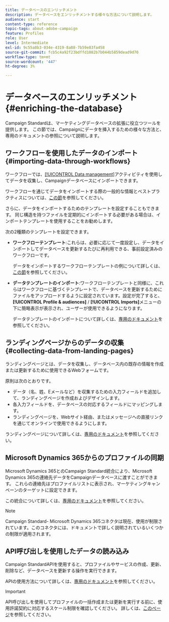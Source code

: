 ```yaml
---
title: データベースのエンリッチメント
description: データベースをエンリッチメントする様々な方法について説明します。
audience: start
content-type: reference
topic-tags: about-adobe-campaign
feature: Profiles
role: User
level: Intermediate
exl-id: 9c55a8b3-034e-4319-8a88-7b59e83fa458
source-git-commit: fcb5c4a92f23bdffd1082b7b044b5859dead9d70
workflow-type: tm+mt
source-wordcount: '447'
ht-degree: 3%

---
```


# データベースのエンリッチメント{#enriching-the-database}

Campaign Standardは、マーケティングデータベースの拡張に役立つツールを提供します。 この節では、Campaignにデータを挿入するための様々な方法と、専用のドキュメントの参照について説明します。

## ワークフローを使用したデータのインポート {#importing-data-through-workflows}

ワークフローでは、[[!UICONTROL Data management]](../../automating/using/about-data-management-activities.md)アクティビティを使用してデータを収集し、Campaignデータベースにインポートできます。

ワークフローを通じてデータをインポートする際の一般的な情報とベストプラクティスについては、[この節](../../automating/using/about-data-import-and-export.md)を参照してください。

さらに、データをインポートするためのテンプレートを設定することもできます。 同じ構造を持つファイルを定期的にインポートする必要がある場合は、インポートテンプレートを使用することをお勧めします。

次の2種類のテンプレートを設定できます。

* **ワークフローテンプレート**:これらは、必要に応じて一度設定し、データをインポートしてデータベースを更新するたびに再利用できる、事前設定済みのワークフローです。

   データをインポートするワークフローテンプレートの例について詳しくは、[この節](../../automating/using/creating-import-workflow-templates.md)を参照してください。

* **データテンプレートのインポート**:ワークフローテンプレートと同様に、これらはワークフローに基づくテンプレートで、データベースを更新するためにファイルをアップロードするように設定されています。設定が完了すると、 **[!UICONTROL Profile & audiences]** / **[!UICONTROL Imports]**&#x200B;メニューの下に簡略表示が表示され、ユーザーが使用できるようになります。

   データテンプレートのインポートについて詳しくは、[専用のドキュメント](../../automating/using/importing-data-with-import-templates.md)を参照してください。

## ランディングページからのデータの収集 {#collecting-data-from-landing-pages}

ランディングページとは、データを収集し、データベース内の既存の情報を作成または更新するために使用できるWebフォームです。

原則は次のとおりです。

* データ（名、姓、Eメールなど）を収集するための入力フィールドを追加して、ランディングページを作成およびデザインします。
* 各入力フィールドを、データベースの対応するフィールドにマッピングします。
* ランディングページを、Webサイト経由、またはメッセージへの直接リンクを通じてオンラインで使用できるようにします。

ランディングページについて詳しくは、[専用のドキュメント](../../channels/using/getting-started-with-landing-pages.md)を参照してください。

## Microsoft Dynamics 365からのプロファイルの同期

Microsoft Dynamics 365とのCampaign Standard統合により、Microsoft Dynamics 365の連絡先データをCampaignデータベースに渡すことができます。
これらの連絡先はプロファイルリストに表示され、マーケティングキャンペーンのターゲットに設定できます。

この統合について詳しくは、[専用のドキュメント](../../integrating/using/d365-acs-get-started.md)を参照してください。

>[!NOTE]
>
>Campaign Standard- Microsoft Dynamics 365コネクタは現在、使用が制限されています。このコネクタには、ドキュメントで詳しく説明されているいくつかの制限が適用されます。

## API呼び出しを使用したデータの読み込み

Campaign StandardAPIを使用すると、プロファイルやサービスの作成、更新、削除など、データベースを更新する操作を実行できます。

APIの使用方法について詳しくは、[専用のドキュメント](../../api/using/get-started-apis.md)を参照してください。

>[!IMPORTANT]
>
>API呼び出しを使用してプロファイルの一括作成または更新を実行する前に、使用許諾契約に対応するスケール制限を確認してください。 詳しくは、[このページ](https://helpx.adobe.com/jp/legal/product-descriptions/campaign-standard.html#ITInfrastructureResourcesbyActiveProfilesTiers)を参照してください。
